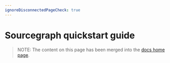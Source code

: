 ```yaml
---
ignoreDisconnectedPageCheck: true
---
```


# Sourcegraph quickstart guide

> NOTE: The content on this page has been merged into the [docs home page](index.md).
